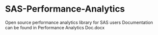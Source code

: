 # SAS-Performance-Analytics
Open source performance analytics library for SAS users
Documentation can be found in Performance Analytics Doc.docx
